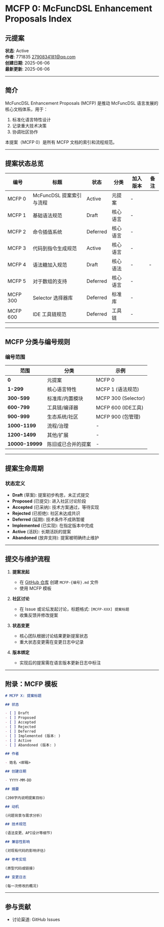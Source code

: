 # MCFP 0: McFuncDSL Enhancement Proposals Index

## 元提案

**状态**: Active  
**作者**: 771835 <2790834181@qq.com>  
**创建日期**: 2025-06-06  
**最新更新**: 2025-06-06

---

## 简介

McFuncDSL Enhancement Proposals (MCFP) 是推动 McFuncDSL 语言发展的核心文档体系，用于：

1. 标准化语言特性设计
2. 记录重大技术决策
3. 协调社区协作

本提案（MCFP 0）是所有 MCFP 文档的索引和流程规范。

---

## 提案状态总览

| 编号       | 标题                | 状态       | 分类   | 加入版本 | 备注 |
|----------|-------------------|----------|------|------|----|
| MCFP 0   | McFuncDSL 提案索引与流程 | Active   | 元提案  | -    |    |
| MCFP 1   | 基础语法规范            | Draft    | 核心语言 | -    |    |
| MCFP 2   | 命令插值系统            | Deferred | 核心语言 | -    |    |
| MCFP 3   | 代码到指令生成规范         | Active   | 核心语言 | -    |    |
| MCFP 4   | 语法糖加入规范           | Draft    | 核心语法 | -    | -  |
| MCFP 5   | 对于数组的支持           | Deferred | 核心语言 | -    |    |
| MCFP 300 | Selector 选择器库     | Deferred | 标准库  | -    |    |
| MCFP 600 | IDE 工具链规范         | Deferred | 工具链  | -    |    |

---

## MCFP 分类与编号规则

### 编号范围

| 范围              | 分类        | 示例                  |
|-----------------|-----------|---------------------|
| **0**           | 元提案       | MCFP 0              |
| **1-299**       | 核心语言特性    | MCFP 1 (语法规范)       |
| **300-599**     | 标准库/内置模块  | MCFP 300 (Selector) |
| **600-799**     | 工具链/编译器   | MCFP 600 (IDE工具)    |
| **900-999**     | 生态系统/社区   | MCFP 900 (包管理)      |
| **1000-1199**   | 流程/治理     | -                   |
| **1200-1499**   | 其他/扩展     | -                   |
| **10000-19999** | 陈旧或已合并的提案 | -                   |

---

## 提案生命周期

### 状态定义

- **Draft** (草案): 提案初步构思，未正式提交
- **Proposed** (已提交): 进入社区讨论阶段
- **Accepted** (已采纳): 技术方案通过，等待实现
- **Rejected** (已拒绝): 社区未达成共识
- **Deferred** (延期): 技术条件不成熟暂缓
- **Implemented** (已实现): 在指定版本中完成
- **Active** (活跃): 长期活跃的提案
- **Abandoned** (放弃支持): 提案被明确终止维护

---

## 提交与维护流程

1. **提案发起**
    - 在 [GitHub 仓库](https://github.com/your-repo) 创建 `MCFP-{编号}.md` 文件
    - 使用 MCFP 模板

2. **社区讨论**
    - 在 Issue 或论坛发起讨论，标题格式: `[MCFP-XXX] 提案标题`
    - 收集反馈并修改提案

3. **状态变更**
    - 核心团队根据讨论结果更新提案状态
    - 重大状态变更需在变更日志中记录

4. **版本绑定**
    - 实现后的提案需在语言版本更新日志中标注

---

## 附录：MCFP 模板

```markdown
# MCFP X: 提案标题

## 状态

- [ ] Draft
- [ ] Proposed
- [ ] Accepted
- [ ] Rejected
- [ ] Deferred
- [ ] Implemented (版本: )
- [ ] Active
- [ ] Abandoned (版本: )

## 作者

- 姓名 <邮箱>

## 创建日期

- YYYY-MM-DD

## 摘要

(200字内说明提案目标)

## 动机

(问题背景与需求分析)

## 技术规范

(语法变更、API设计等细节)

## 兼容性影响

(对现有代码的影响评估)

## 参考实现

(原型代码或链接)

## 变更日志

(每一次修改的概况)
```

---

## 参与贡献

- 讨论渠道: GitHub Issues
